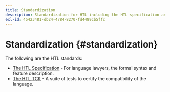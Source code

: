 ```yaml
---
title: Standardization
description: Standardization for HTL including the HTL specification and the HTL TCK.
exl-id: 45423481-db24-4784-8270-fd4489cb5ffc
---
```


# Standardization {#standardization}

The following are the HTL standards: 

* [The HTL Specification](https://github.com/adobe/htl-spec) - For language lawyers, the formal syntax and feature description.
* [The HTL TCK](https://github.com/adobe/htl-tck) - A suite of tests to certify the compatibility of the language.
